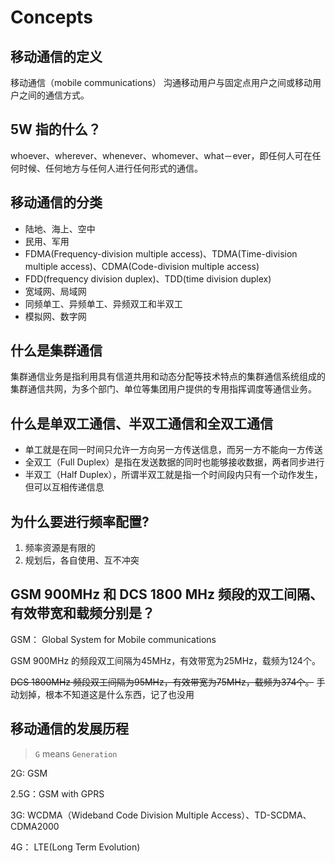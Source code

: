 # Concepts

## 移动通信的定义

移动通信（mobile communications） 沟通移动用户与固定点用户之间或移动用户之间的通信方式。

## 5W 指的什么？

whoever、wherever、whenever、whomever、what－ever，即任何人可在任何时候、任何地方与任何人进行任何形式的通信。

## 移动通信的分类

* 陆地、海上、空中
* 民用、军用
* FDMA\(Frequency-division multiple access\)、TDMA\(Time-division multiple access\)、CDMA\(Code-division multiple access\)
* FDD\(frequency division duplex\)、TDD\(time division duplex\)
* 宽域网、局域网
* 同频单工、异频单工、异频双工和半双工
* 模拟网、数字网

## 什么是集群通信

集群通信业务是指利用具有信道共用和动态分配等技术特点的集群通信系统组成的集群通信共网，为多个部门、单位等集团用户提供的专用指挥调度等通信业务。

## 什么是单双工通信、半双工通信和全双工通信

* 单工就是在同一时间只允许一方向另一方传送信息，而另一方不能向一方传送
* 全双工（Full Duplex）是指在发送数据的同时也能够接收数据，两者同步进行
* 半双工（Half Duplex），所谓半双工就是指一个时间段内只有一个动作发生，但可以互相传递信息

## 为什么要进行频率配置?

1. 频率资源是有限的
2. 规划后，各自使用、互不冲突

## GSM 900MHz 和 DCS 1800 MHz 频段的双工间隔、有效带宽和载频分别是？

GSM： Global System for Mobile communications

GSM 900MHz 的频段双工间隔为45MHz，有效带宽为25MHz，载频为124个。

~~DCS 1800MHz 频段双工间隔为95MHz，有效带宽为75MHz，载频为374个。~~ 手动划掉，根本不知道这是什么东西，记了也没用

## 移动通信的发展历程

> `G` means `Generation`

2G: GSM

2.5G：GSM with GPRS

3G: WCDMA（Wideband Code Division Multiple Access）、TD-SCDMA、CDMA2000

4G： LTE\(Long Term Evolution\)

